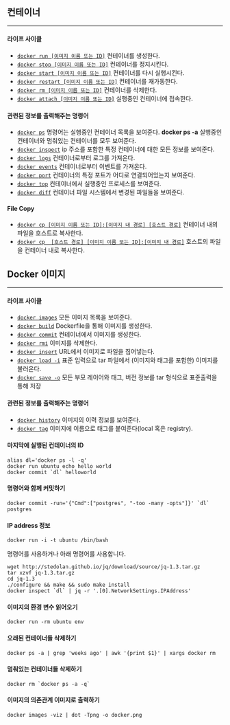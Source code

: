 ## 컨테이너  
---
#### 라이프 사이클
* [`docker run [이미지 이름 또는 ID]`](http://docs.docker.io/en/latest/commandline/cli/#run) 컨테이너를 생성한다.
* [`docker stop [이미지 이름 또는 ID]`](http://docs.docker.io/en/latest/commandline/cli/#stop) 컨테이너를 정지시킨다.
* [`docker start [이미지 이름 또는 ID]`](http://docs.docker.io/en/latest/commandline/cli/#start) 컨테이너를 다시 실행시킨다.
* [`docker restart [이미지 이름 또는 ID]`](http://docs.docker.io/en/latest/commandline/cli/#restart) 컨테이너를 재가동한다.
* [`docker rm [이미지 이름 또는 ID]`](http://docs.docker.io/en/latest/commandline/cli/#rm) 컨테이너를 삭제한다.
* [`docker attach [이미지 이름 또는 ID]`](http://docs.docker.io/en/latest/commandline/cli/#attach) 실행중인 컨테이너에 접속한다.

#### 관련된 정보를 출력해주는 명령어
* [`docker ps`](http://docs.docker.io/en/latest/commandline/cli/#ps) 명령어는 실행중인 컨테이너 목록을 보여준다.
    __docker ps -a__ 실행중인 컨테이너와 멈춰있는 컨테이너를 모두 보여준다.
* [`docker inspect`](http://docs.docker.io/en/latest/commandline/cli/#inspect) ip 주소를 포함한 특정 컨테이너에 대한 모든 정보를 보여준다.
* [`docker logs`](http://docs.docker.io/en/latest/commandline/cli/#logs) 컨테이너로부터 로그를 가져온다.
* [`docker events`](http://docs.docker.io/en/latest/commandline/cli/#events) 컨테이너로부터 이벤트를 가져온다.
* [`docker port`](http://docs.docker.io/en/latest/commandline/cli/#port) 컨테이너의 특정 포트가 어디로 연결되어있는지 보여준다.
* [`docker top`](http://docs.docker.io/en/latest/commandline/cli/#top) 컨테이너에서 실행중인 프로세스를 보여준다.
* [`docker diff`](http://docs.docker.io/en/latest/commandline/cli/#diff) 컨테이너 파일 시스템에서 변경된 파일들을 보여준다.

#### File Copy
* [`docker cp [이미지 이름 또는 ID]:[이미지 내 경로] [호스트 경로]`](http://docs.docker.io/en/latest/commandline/cli/#cp) 컨테이너 내의 파일을 호스트로 복사한다.  
* [`docker cp  [호스트 경로] [이미지 이름 또는 ID]:[이미지 내 경로]`](http://docs.docker.io/en/latest/commandline/cli/#cp) 호스트의 파일을 컨테이너 내로 복사한다.  


## Docker 이미지
---
#### 라이프 사이클
* [`docker images`](http://docs.docker.io/en/latest/commandline/cli/#images) 모든 이미지 목록을 보여준다.
* [`docker build`](http://docs.docker.io/en/latest/commandline/cli/#build) Dockerfile을 통해 이미지를 생성한다.
* [`docker commit`](http://docs.docker.io/en/latest/commandline/cli/#commit) 컨테이너에서 이미지를 생성한다.
* [`docker rmi`](http://docs.docker.io/en/latest/commandline/cli/#rmi) 이미지를 삭제한다.
* [`docker insert`](http://docs.docker.io/en/latest/commandline/cli/#insert) URL에서 이미지로 파일을 집어넣는다.
* [`docker load -i`](http://docs.docker.io/en/latest/commandline/cli/#load) 표준 입력으로 tar 파일에서 (이미지와 태그를 포함한) 이미지를 불러온다.
* [`docker save -o`](http://docs.docker.io/en/latest/commandline/cli/#save) 모든 부모 레이어와 태그, 버전 정보를 tar 형식으로 표준출력을 통해 저장

#### 관련된 정보를 출력해주는 명령어
* [`docker history`](http://docs.docker.io/en/latest/commandline/cli/#history) 이미지의 이력 정보를 보여준다.
* [`docker tag`](http://docs.docker.io/en/latest/commandline/cli/#tag) 이미지에 이름으로 태그를 붙여준다(local 혹은 registry).

#### 마지막에 실행된 컨테이너의 ID
```
alias dl='docker ps -l -q'
docker run ubuntu echo hello world
docker commit `dl` helloworld
```
#### 명령어와 함께 커밋하기
```
docker commit -run='{"Cmd":["postgres", "-too -many -opts"]}' `dl` postgres
```
#### IP address 정보
```
docker run -i -t ubuntu /bin/bash
```
명령어를 사용하거나 아래 명령어를 사용합니다.
```
wget http://stedolan.github.io/jq/download/source/jq-1.3.tar.gz
tar xzvf jq-1.3.tar.gz
cd jq-1.3
./configure && make && sudo make install
docker inspect `dl` | jq -r '.[0].NetworkSettings.IPAddress'
```

#### 이미지의 환경 변수 읽어오기
```
docker run -rm ubuntu env
```
#### 오래된 컨테이너들 삭제하기
```
docker ps -a | grep 'weeks ago' | awk '{print $1}' | xargs docker rm
```
#### 멈춰있는 컨테이너들 삭제하기
```
docker rm `docker ps -a -q`
```
#### 이미지의 의존관계 이미지로 출력하기
```
docker images -viz | dot -Tpng -o docker.png
```

